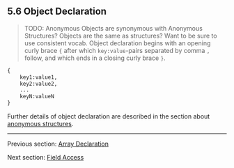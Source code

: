 ## 5.6 Object Declaration

>TODO: Anonymous Objects are synonymous with Anonymous Structures?  Objects are the same as structures? Want to be sure to use consistent vocab.
Object declaration begins with an opening curly brace `{` after which `key:value`-pairs separated by comma `,` follow, and which ends in a closing curly brace `}`.

```haxe
{
	key1:value1,
	key2:value2,
	...
	keyN:valueN
}
```
Further details of object declaration are described in the section about [anonymous structures](2.5-Anonymous_Structure.md).

---

Previous section: [Array Declaration](5.5-Array_Declaration.md)

Next section: [Field Access](5.7-Field_Access.md)